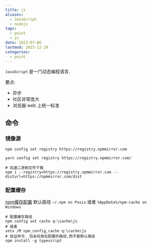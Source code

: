 ```yaml
---
title: js
aliases:
  - JavaScript
  - nodejs
tags:
  - point
  - js
date: 2023-07-06
lastmod: 2023-12-29
categories:
  - point
---
```


`JavaScript` 是一门动态编程语言.

要点:

- 异步
- 社区非常庞大
- 浏览器 web 上统一标准

## 命令

### 镜像源

```shell
npm config set registry https://registry.npmmirror.com

yarn config set registry https://registry.npmmirror.com/

# 加速二进制文件下载
npm i --registry=https://registry.npmmirror.com --disturl=https://npmmirror.com/dist
```

### 配置缓存

[npm缓存配置](https://docs.npmjs.com/cli/v6/commands/npm-cache) 默认路径 `~/.npm on Posix` 或者 `%AppData%/npm-cache on Windows`

```shell
# 配置缓存路径
npm config set cache q:\cache\js
# 或者
setx /M npm_config_cache q:\cache\js
# 验证命令. 包会存放在配置的路径,而不是默认路径
npm install -g typescript
```
